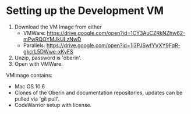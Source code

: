 # Setting up the Development VM
1. Download the VM Image from either
    - VMWare: https://drive.google.com/open?id=1CY3AuCZRkNZhw62-mPwRQOYMJkULzNwD
    - Parallels: https://drive.google.com/open?id=1l3PJSwfYVXY9FqR-gkcrL5DWwe-xKyFS
2. Unzip, password is 'oberin'.
3. Open with VMWare.

VMImage contains:
- Mac OS 10.6
- Clones of the Oberin and documentation repositories, updates can be pulled via 'git pull'.
- CodeWarrior setup with license.
